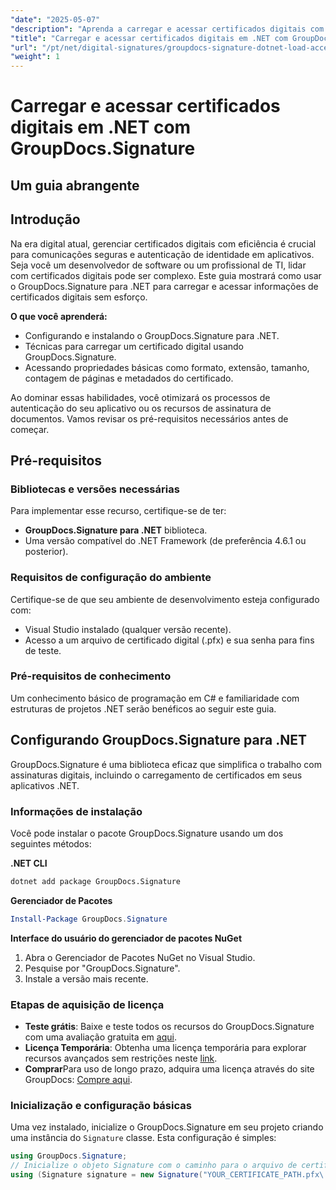 ```yaml
---
"date": "2025-05-07"
"description": "Aprenda a carregar e acessar certificados digitais com eficiência usando o GroupDocs.Signature para .NET. Aprimore os recursos de segurança do seu aplicativo com este guia passo a passo."
"title": "Carregar e acessar certificados digitais em .NET com GroupDocs.Signature - Um guia completo"
"url": "/pt/net/digital-signatures/groupdocs-signature-dotnet-load-access-digital-certificates/"
"weight": 1
---
```


# Carregar e acessar certificados digitais em .NET com GroupDocs.Signature
## Um guia abrangente

## Introdução
Na era digital atual, gerenciar certificados digitais com eficiência é crucial para comunicações seguras e autenticação de identidade em aplicativos. Seja você um desenvolvedor de software ou um profissional de TI, lidar com certificados digitais pode ser complexo. Este guia mostrará como usar o GroupDocs.Signature para .NET para carregar e acessar informações de certificados digitais sem esforço.

**O que você aprenderá:**
- Configurando e instalando o GroupDocs.Signature para .NET.
- Técnicas para carregar um certificado digital usando GroupDocs.Signature.
- Acessando propriedades básicas como formato, extensão, tamanho, contagem de páginas e metadados do certificado.

Ao dominar essas habilidades, você otimizará os processos de autenticação do seu aplicativo ou os recursos de assinatura de documentos. Vamos revisar os pré-requisitos necessários antes de começar.

## Pré-requisitos
### Bibliotecas e versões necessárias
Para implementar esse recurso, certifique-se de ter:
- **GroupDocs.Signature para .NET** biblioteca.
- Uma versão compatível do .NET Framework (de preferência 4.6.1 ou posterior).

### Requisitos de configuração do ambiente
Certifique-se de que seu ambiente de desenvolvimento esteja configurado com:
- Visual Studio instalado (qualquer versão recente).
- Acesso a um arquivo de certificado digital (.pfx) e sua senha para fins de teste.

### Pré-requisitos de conhecimento
Um conhecimento básico de programação em C# e familiaridade com estruturas de projetos .NET serão benéficos ao seguir este guia. 

## Configurando GroupDocs.Signature para .NET
GroupDocs.Signature é uma biblioteca eficaz que simplifica o trabalho com assinaturas digitais, incluindo o carregamento de certificados em seus aplicativos .NET.

### Informações de instalação
Você pode instalar o pacote GroupDocs.Signature usando um dos seguintes métodos:

**.NET CLI**
```bash
dotnet add package GroupDocs.Signature
```

**Gerenciador de Pacotes**
```powershell
Install-Package GroupDocs.Signature
```

**Interface do usuário do gerenciador de pacotes NuGet**
1. Abra o Gerenciador de Pacotes NuGet no Visual Studio.
2. Pesquise por "GroupDocs.Signature".
3. Instale a versão mais recente.

### Etapas de aquisição de licença
- **Teste grátis**: Baixe e teste todos os recursos do GroupDocs.Signature com uma avaliação gratuita em [aqui](https://releases.groupdocs.com/signature/net/).
- **Licença Temporária**: Obtenha uma licença temporária para explorar recursos avançados sem restrições neste [link](https://purchase.groupdocs.com/temporary-license/).
- **Comprar**Para uso de longo prazo, adquira uma licença através do site GroupDocs: [Compre aqui](https://purchase.groupdocs.com/buy).

### Inicialização e configuração básicas
Uma vez instalado, inicialize o GroupDocs.Signature em seu projeto criando uma instância do `Signature` classe. Esta configuração é simples:

```csharp
using GroupDocs.Signature;
// Inicialize o objeto Signature com o caminho para o arquivo de certificado.
using (Signature signature = new Signature("YOUR_CERTIFICATE_PATH.pfx\